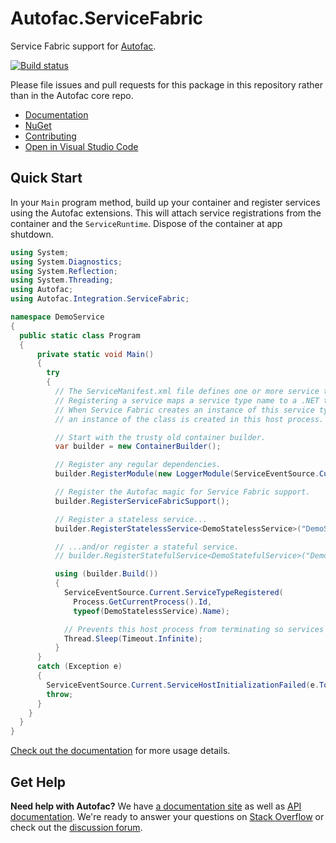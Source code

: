 # Autofac.ServiceFabric

Service Fabric support for [Autofac](https://autofac.org).

[![Build status](https://ci.appveyor.com/api/projects/status/pwrw1chyf0c2hlj1?svg=true)](https://ci.appveyor.com/project/Autofac/autofac-servicefabric)

Please file issues and pull requests for this package in this repository rather than in the Autofac core repo.

- [Documentation](https://autofac.readthedocs.io/en/latest/integration/servicefabric.html)
- [NuGet](https://www.nuget.org/packages/Autofac.ServiceFabric/)
- [Contributing](https://autofac.readthedocs.io/en/latest/contributors.html)
- [Open in Visual Studio Code](https://open.vscode.dev/autofac/Autofac.ServiceFabric)

## Quick Start

In your `Main` program method, build up your container and register services using the Autofac extensions. This will attach service registrations from the container and the `ServiceRuntime`. Dispose of the container at app shutdown.

```csharp
using System;
using System.Diagnostics;
using System.Reflection;
using System.Threading;
using Autofac;
using Autofac.Integration.ServiceFabric;

namespace DemoService
{
  public static class Program
  {
      private static void Main()
      {
        try
        {
          // The ServiceManifest.xml file defines one or more service type names.
          // Registering a service maps a service type name to a .NET type.
          // When Service Fabric creates an instance of this service type,
          // an instance of the class is created in this host process.

          // Start with the trusty old container builder.
          var builder = new ContainerBuilder();

          // Register any regular dependencies.
          builder.RegisterModule(new LoggerModule(ServiceEventSource.Current.Message));

          // Register the Autofac magic for Service Fabric support.
          builder.RegisterServiceFabricSupport();

          // Register a stateless service...
          builder.RegisterStatelessService<DemoStatelessService>("DemoStatelessServiceType");

          // ...and/or register a stateful service.
          // builder.RegisterStatefulService<DemoStatefulService>("DemoStatefulServiceType");

          using (builder.Build())
          {
            ServiceEventSource.Current.ServiceTypeRegistered(
              Process.GetCurrentProcess().Id,
              typeof(DemoStatelessService).Name);

            // Prevents this host process from terminating so services keep running.
            Thread.Sleep(Timeout.Infinite);
          }
      }
      catch (Exception e)
      {
        ServiceEventSource.Current.ServiceHostInitializationFailed(e.ToString());
        throw;
      }
    }
  }
}
```

[Check out the documentation](https://autofac.readthedocs.io/en/latest/integration/servicefabric.html) for more usage details.

## Get Help

**Need help with Autofac?** We have [a documentation site](https://autofac.readthedocs.io/) as well as [API documentation](https://autofac.org/apidoc/). We're ready to answer your questions on [Stack Overflow](https://stackoverflow.com/questions/tagged/autofac) or check out the [discussion forum](https://groups.google.com/forum/#forum/autofac).
